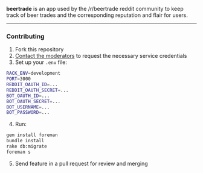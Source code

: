 **beertrade** is an app used by the /r/beertrade reddit community to keep track of beer trades and the corresponding reputation and flair for users.  

--- 

### Contributing
1. Fork this repository 
2. [Contact the moderators](https://www.reddit.com/message/compose?to=%2Fr%2Fbeertrade&subject=&message=) to request the necessary service credentials
3. Set up your `.env` file:
```bash
RACK_ENV=development
PORT=3000
REDDIT_OAUTH_ID=...
REDDIT_OAUTH_SECRET=...
BOT_OAUTH_ID=...
BOT_OAUTH_SECRET=...
BOT_USERNAME=...
BOT_PASSWORD=...
```
4. Run:
```bash
gem install foreman
bundle install
rake db:migrate
foreman s
```
5. Send feature in a pull request for review and merging
